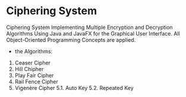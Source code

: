 # Ciphering System

Ciphering System Implementing Multiple Encryption and Decryption Algorithms Using Java and JavaFX for the Graphical User Interface.
All Object-Oriented Programming Concepts are applied.

- the Algorithms:
1. Ceaser Cipher
2. Hill Chipher
3. Play Fair Cipher
4. Rail Fence Cipher
5. Vigenère Cipher
	5.1. Auto Key
	5.2. Repeated Key
